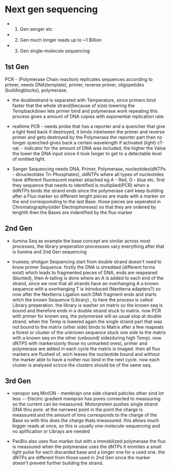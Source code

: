 # Next gen sequencing
 * 1. Gen senger etc
 * 2. Gen much longer reads up to ~1 Billion
 * 3. Gen single-molecule sequencing

## 1st Gen
PCR - (Polymerase Chain reaction) replicates sequences according to 
primer, needs DNA(template), primer, reverse primer, oligopetides 
(buildingblocks), polymerase.

* the doublestrand is separated with Temperature, since primers bind
      faster that the whole strand(because of size) lowering the Tempbackdown 
      lets primer bind and polymerase work repeating this process gives a amount 
      of DNA copies with exponential replication rate.
    
* realtime PCR - needs probe that has a reporter and a quencher that give 
  a light feed back if destroyed, it binds inbetween the primer and
  reverse primer and gets destroyed by the Polymerase the reporter part
  then no longer quenched gives back a certain wavelength if activated
  (light) cT-val. - indicator for the amount of DNA was included, the higher 
  the Value the lower the DNA input since it took longer to get to a detectable 
  level of emitted light.

* Sanger Sequencing needs DNA, Primer, Polymerase, nucleotides(dNTPs - 
  dinucleotides Tri-Phosphates), ddNTPs where all types of nucleotides
  have different fluorescent marker attached eg A - Red, G - blue etc.
  first they sequence that needs to identified is multiplied(PCR)
  when a ddNTPs binds the strand ends since the polymerase cant keep
  building after a Fluo marker so different lenght pieces are made with
  a marker on the end correspomding to the last Base. those pieces are
  seperated in Chromatography(older Electrophoreses) so that they are ordered 
  by lenghth then the Bases are indentified by the fluo marker 
## 2nd Gen

* ilumina Seq as example the base concept are similar across most processes, 
  the library preperation processses vary everything after that is Ilumina
  and 2nd Gen sequencing
  
* trueseq :shotgun Sequencing start from double strand doesn't need to know primer
  Sequence. firstly the DNA is shredded (different forms exist) which leads to 
  fragmented pieces of DNA, ends are reapeared (blunted), then A-tailing is 
  done where an A is added to each end of the strand, since we now that all 
  strands have an overhanging A a known sequence with a overhanging T is introduced 
  (Nextterra adapters?) so now after the Nextterra Ligation each DNA fragment 
  ends and starts witch the known Sequence (Library) , to here the process is 
  called Library preperation. the library is washer on matrix so the known seq is 
  bound and therefore ends in a double strand stuck to matrix. now PCR with primer 
  for known seq, the polymerase will as usual stop at double strand. when the Temp 
  is lowered again the single strand part that was not bound to the matrix 
  (other side) binds to Matrix after a few reapeats a forest or cluster of the 
  unknown sequence stuck one side to the matrix with a known seq on the other
  (unbound) side(during high Temp). now dNTPS with markers(only those no unmarked 
  ones), primer and polymerase are added in each cycle the matrix is imaged. then 
  all fluo markers are flushed of, wich leaves the nucleotide bound and without 
  the marker able to have a nother  nuc bind in the next cycle. now each cluster 
  is analysed scince the clusters should be of the same seq. 

## 3rd Gen
* nanopor seq MinION - membrajn one side chared paticles other sind lot less -- 
  Electric gradient mampran has pores connected to meassuring so the current can 
  be meassured. Motorprotein pushes single strand DNA thru pore. at the narrwest 
  point in the point the charge is meassured and the amount of Ions corresponds 
  to the charge of the Base so with this does the charge thats mwassured. this 
  allows much bigger reads at once, so this is usually one-molecule-sequencing
  and no aplification or Librays are needed

* PacBio also uses fluo marker but with a immobilized polymerase the fluo is 
  meassured when the polymerase uses the dNTPs it emmites a small light pulse 
  for each discarded base and a longer one for a used one. the dNTPs are different
  from those used in 2nd Gen since the marker doesn't prevent further building the 
  strand.

